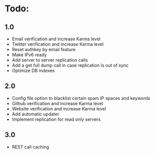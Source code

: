 # Todo:

## 1.0
- Email verification and increase Karma level
- Twitter verification and increase Karma level
- Reset authkey by email feature
- Make IPv6 ready
- Add server to server replication calls
- Add a get full dump call in case replication is out of sync
- Optimize DB indexes

## 2.0
- Config file option to blacklist certain spam IP spaces and keywords
- Github verification and increase Karma level
- Website verification and increase Karma level
- Add automatic updater
- Implement replication for read only servers

## 3.0
- REST call caching
